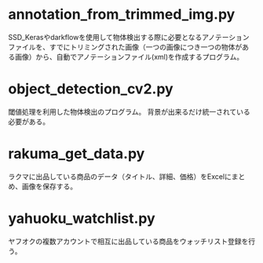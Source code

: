 # annotation_from_trimmed_img.py
SSD_Kerasやdarkflowを使用して物体検出する際に必要となるアノテーションファイルを、すでにトリミングされた画像（一つの画像につき一つの物体がある画像）から、自動でアノテーションファイル(xml)を作成するプログラム。

# object_detection_cv2.py
閾値処理を利用した物体検出のプログラム。
背景が出来るだけ統一されている必要がある。

# rakuma_get_data.py
ラクマに出品している商品のデータ（タイトル、詳細、価格）をExcelにまとめ、画像を保存する。

# yahuoku_watchlist.py
ヤフオクの複数アカウントで相互に出品している商品をウォッチリスト登録を行う。
